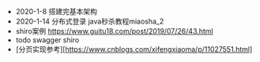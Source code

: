 - 2020-1-8 搭建完基本架构
- 2020-1-14 分布式登录 java秒杀教程miaosha_2 
- shiro案例 https://www.guitu18.com/post/2019/07/26/43.html
- todo swagger shiro
- [分页实现参考][https://www.cnblogs.com/xifengxiaoma/p/11027551.html]

[分页实现参考]: https://www.cnblogs.com/xifengxiaoma/p/11027551.html